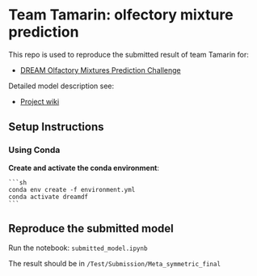 # Team Tamarin: olfectory mixture prediction

This repo is used to reproduce the submitted result of team Tamarin for:
- [DREAM Olfactory Mixtures Prediction Challenge](https://www.synapse.org/Synapse:syn53470621/wiki/627282)

Detailed model description see:
- [Project wiki](https://www.synapse.org/Synapse:syn61846935/wiki/629226)

## Setup Instructions

### Using Conda

**Create and activate the conda environment**:

    ```sh
    conda env create -f environment.yml
    conda activate dreamdf
    ```

## Reproduce the submitted model

Run the notebook: `submitted_model.ipynb`

The result should be in `/Test/Submission/Meta_symmetric_final`